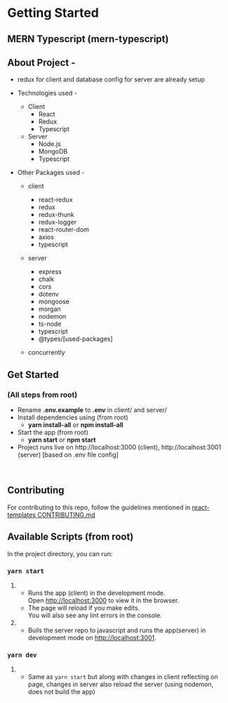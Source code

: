 # Getting Started

## MERN Typescript (mern-typescript)

## About Project -

- redux for client and database config for server are already setup
- Technologies used -
  - Client
    - React
    - Redux
    - Typescript
  - Server
    - Node.js
    - MongoDB
    - Typescript
- Other Packages used -

  - client
    - react-redux
    - redux
    - redux-thunk
    - redux-logger
    - react-router-dom
    - axios
    - typescript
  - server

    - express
    - chalk
    - cors
    - dotenv
    - mongoose
    - morgan
    - nodemon
    - ts-node
    - typescript
    - @types/[used-packages]

  - concurrently

## Get Started

### (All steps from root)

- Rename **.env.example** to **.env** in client/ and server/
- Install dependencies using (from root)
  - **yarn install-all** or **npm install-all**
- Start the app (from root)
  - **yarn start** or **npm start**
- Project runs live on http://localhost:3000 (client), http://localhost:3001 (server) [based on .env file config]

<br />

## Contributing

For contributing to this repo, follow the guidelines mentioned in [react-templates CONTRIBUTING.md](https://github.com/hardyyb2/react-templates/blob/main/CONTRIBUTING.md)

## Available Scripts (from root)

In the project directory, you can run:

### `yarn start`

1. - Runs the app (client) in the development mode.\
     Open [http://localhost:3000](http://localhost:3000) to view it in the browser.
   - The page will reload if you make edits.\
     You will also see any lint errors in the console.

2. - Buils the server repo to javascript and runs the app(server) in development mode on [http://localhost:3001](http://localhost:3001).

### `yarn dev`

1. - Same as `yarn start` but along with changes in client reflecting on page, changes in server also reload the server (using nodemon, does not build the app)
